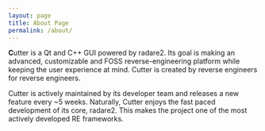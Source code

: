 ```yaml
---
layout: page
title: About Page
permalink: /about/
---
```

<div class="blog-area bg-color1 p-t-130 p-b-130">
   <div class="container">
      <div class="entry-content">
         <p><strong class="first-word">C</strong>utter is a Qt and C++ GUI powered by radare2. Its goal is making an advanced, customizable and FOSS reverse-engineering platform while keeping the user experience at mind. Cutter is created by reverse engineers for reverse engineers.</p>
         <p>Cutter is actively maintained by its developer team and releases a new feature every ~5 weeks. Naturally, Cutter enjoys the fast paced development of its core, radare2. This makes the project one of the most actively developed RE frameworks.</p>
      </div>
   </div>
</div>

